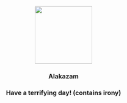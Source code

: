 <p align="center">
    <img src="https://raw.githubusercontent.com/PokeAPI/sprites/master/sprites/pokemon/65.png" width="150" height="150">
</p>
<h3 align="center"> <b>Alakazam</b></h3>
<h3 align="center">Have a terrifying day! (contains irony)</h3>
